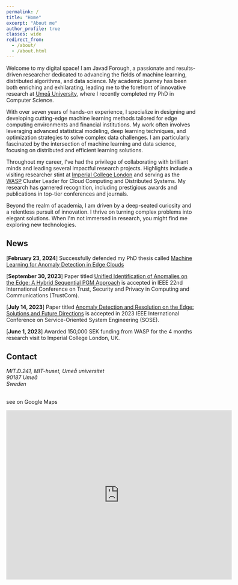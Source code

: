 ```yaml
---
permalink: /
title: "Home"
excerpt: "About me"
author_profile: true
classes: wide
redirect_from: 
  - /about/
  - /about.html
---
```


Welcome to my digital space! I am Javad Forough, a passionate and results-driven researcher dedicated to advancing the fields of machine learning, distributed algorithms, and data science. My academic journey has been both enriching and exhilarating, leading me to the forefront of innovative research at [Umeå University](https://www.umu.se/en/), where I recently completed my PhD in Computer Science.

With over seven years of hands-on experience, I specialize in designing and developing cutting-edge machine learning methods tailored for edge computing environments and financial institutions. My work often involves leveraging advanced statistical modeling, deep learning techniques, and optimization strategies to solve complex data challenges. I am particularly fascinated by the intersection of machine learning and data science, focusing on distributed and efficient learning solutions.

Throughout my career, I've had the privilege of collaborating with brilliant minds and leading several impactful research projects. Highlights include a visiting researcher stint at [Imperial College London](https://www.imperial.ac.uk/) and serving as the [WASP](https://wasp-sweden.org/) Cluster Leader for Cloud Computing and Distributed Systems. My research has garnered recognition, including prestigious awards and publications in top-tier conferences and journals.

Beyond the realm of academia, I am driven by a deep-seated curiosity and a relentless pursuit of innovation. I thrive on turning complex problems into elegant solutions. When I'm not immersed in research, you might find me exploring new technologies.

## News

[**February 23, 2024**] Successfully defended my PhD thesis called [Machine Learning for Anomaly Detection in Edge Clouds](https://www.diva-portal.org/smash/record.jsf?pid=diva2:1832894)

[**September 30, 2023**] Paper titled [Unified Identification of Anomalies on the Edge: A Hybrid Sequential PGM Approach](https://ieeexplore.ieee.org/abstract/document/10538593) is accepted in IEEE 22nd International Conference on Trust, Security and Privacy in Computing and Communications (TrustCom).

[**July 14, 2023**] Paper titled [Anomaly Detection and Resolution on the Edge: Solutions and Future Directions](https://ieeexplore.ieee.org/abstract/document/10254771) is accepted in 2023 IEEE International Conference on Service-Oriented System Engineering (SOSE).

[**June 1, 2023**] Awarded 150,000 SEK funding from WASP for the 4 months research visit to Imperial College London, UK.


## Contact

<address>
MIT.D.241, MIT-huset, Umeå universitet<br />90187 Umeå <br /> Sweden
</address>
<br>

see on Google Maps

<iframe src="https://www.google.com/maps/embed?pb=!1m18!1m12!1m3!1d3520.4852124047934!2d20.305112413369816!3d63.820572976996395!2m3!1f0!2f0!3f0!3m2!1i1024!2i768!4f13.1!3m3!1m2!1s0x467c5afcf4863cef%3A0xff6ae29c38e3e8b6!2sMit-huset%2C%20Linnaeus%20v%C3%A4g%2049%2C%20907%2036%20Ume%C3%A5!5e0!3m2!1sen!2sse!4v1719503242948!5m2!1sen!2sse" width="600" height="450" style="border:0;" allowfullscreen="" loading="lazy" referrerpolicy="no-referrer-when-downgrade"></iframe>

<!-- 
 -->

<!-- My main line of research is in statistical machine learning. I am primarily interested in the design, analysis and implementation of statistical learning methods for high dimensional problems. My interests include (but are not limited to): PAC-Bayesian theory, sparsity and high-dimensional statistics, optimisation theory, statistical learning theory, non-negative matrix factorisation, aggregation of estimators and classifiers, MCMC algorithms, (un)supervised learning, online clustering, concentration inequalities... -->


<!--## CV

Find my CV [here](files/Sourasekhar_banerjee_CV_new.pdf)-->


<!--### In a nutshell

- 2020--present: **WASP Ph.D Student**, [Umeå University](https://www.umu.se), Sweden
- 2018--2020: **Research Fellow**, [Indian Institute of Technology Patna](https://www.iitp.ac.in), [Department of Computer Science and engineering](), India
- 2016--2018: **Master of Technology**, [University of Calcutta](http://www.caluniv.ac.in/), Kolkata, India
- 2014--2016: **Master of Science**, [University of Calcutta](http://www.caluniv.ac.in/), Kolkata, India
- 2011--2014: **Bachelor of Science (Hons.)**, [University of Calcutta](http://www.caluniv.ac.in/), Kolkata, India-->
